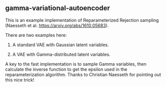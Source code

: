 ## gamma-variational-autoencoder

This is an example implementation of Reparameterized Rejection sampling (Naesseth et al. https://arxiv.org/abs/1610.05683).

There are two examples here:

1. A standard VAE with Gaussian latent variables.

2. A VAE with Gamma-distributed latent variables. 

A key to the fast implementation is to sample Gamma variables, then calculate the inverse function to get the epsilon used in the reparameterization algorithm. Thanks to Christian Naesseth for pointing out this nice trick!
